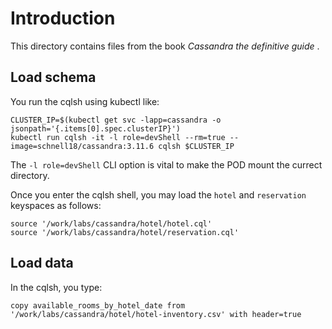# Introduction

This directory contains files from the book *Cassandra the definitive guide* .


## Load schema

You run the cqlsh using kubectl like:

    CLUSTER_IP=$(kubectl get svc -lapp=cassandra -o jsonpath='{.items[0].spec.clusterIP}')
    kubectl run cqlsh -it -l role=devShell --rm=true --image=schnell18/cassandra:3.11.6 cqlsh $CLUSTER_IP

The `-l role=devShell` CLI option is vital to make the POD mount the currect directory.

Once you enter the cqlsh shell, you may load the `hotel` and `reservation` keyspaces as follows:

    source '/work/labs/cassandra/hotel/hotel.cql'
    source '/work/labs/cassandra/hotel/reservation.cql'


## Load data

In the cqlsh, you type:

    copy available_rooms_by_hotel_date from '/work/labs/cassandra/hotel/hotel-inventory.csv' with header=true
